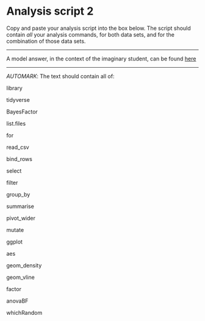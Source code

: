 # Analysis script 2

Copy and paste your analysis script into the box below. The script should contain _all_ your analysis commands, for both data sets, and for the combination of those data sets. 

----

A model answer, in the context of the imaginary student, can be found [here](eg-analysis-2.R)

----

_AUTOMARK_: The text should contain all of:

library

tidyverse

BayesFactor

list.files

for

read_csv

bind_rows

select

filter

group_by

summarise

pivot_wider

mutate

ggplot

aes

geom_density

geom_vline

factor

anovaBF

whichRandom
